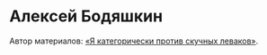 # Алексей Бодяшкин

Автор материалов: [«Я категорически против скучных леваков»](39aa7d78-f4a1-4e77-9ff8-1bd3fabd18d3.md).
